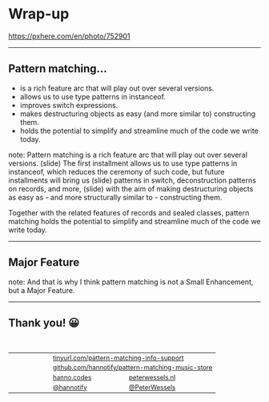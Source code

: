 <!-- .slide: data-background="img/background/final-puzzle-piece.jpg" data-background-color="black" data-background-opacity="0.4" -->
# Wrap-up <!-- .element: class="stroke" -->

<https://pxhere.com/en/photo/752901> <!-- .element: class="attribution" -->

---

## Pattern matching...

* is a rich feature arc that will play out over several versions.
* allows us to use type patterns in instanceof. <!-- .element: class="fragment" -->
* improves switch expressions.<!-- .element: class="fragment" -->
* makes destructuring objects as easy (and more similar to) constructing them.<!-- .element: class="fragment" -->
* holds the potential to simplify and streamline much of the code we write today.<!-- .element: class="fragment" -->

note:
Pattern matching is a rich feature arc that will play out over several versions. 
(slide) The first installment allows us to use type patterns in instanceof, which reduces the 
ceremony of such code, but future installments will bring us (slide) patterns in switch, deconstruction patterns on records, and more, (slide) with the aim of making destructuring objects as easy as - and more structurally similar to - constructing them.

Together with the related features of records and sealed classes, pattern matching holds the potential to simplify and streamline much of the code we write today.

---

<!-- .slide: data-background="https://thumbs.gfycat.com/DefiantElasticGadwall.webp" -->

## Major Feature <!-- .element: class="stroke" -->

note:
And that is why I think pattern matching is not a Small Enhancement, but a Major Feature.

---

<h2>Thank you! 😀</h2>
<br />
<table style="font-size: 90%">
<tr>
        <td style="text-align: right; vertical-align: middle;" width="20%"><img width="20%"
                data-src="img/icons/slide-deck.png" class="no-background" /></td>
        <td style="vertical-align: middle;" colspan="2"><a
                href="https://tinyurl.com/pattern-matching-info-support">tinyurl.com/pattern-matching-info-support</a>
        </td>
</tr>
<tr>
        <td style="text-align: right; vertical-align: middle;"><img width="20%"
                data-src="img/icons/github.png" class="no-background" /></td>
        <td style="vertical-align: middle;" colspan="2"><a 
                href="https://github.com/hannotify/pattern-matching-music-store">github.com/hannotify/pattern-matching-music-store</a>
        </td>
</tr>
<tr>
        <td style="text-align: right; vertical-align: middle;"><img width="20%" data-src="img/icons/website.png" class="no-background" /></td>
        <td style="vertical-align: middle;"><a
                href="https://hanno.codes">hanno.codes</a></td>
        <td style="vertical-align: middle;"><a
                href="https://peterwessels.nl">peterwessels.nl</a></td>
</tr>
<tr>
        <td style="text-align: right; vertical-align: middle;"><img width="20%"
                data-src="img/icons/twitter-white.png" class="no-background" /></td>
        <td style="vertical-align: middle;"><a href="https://www.twitter.com/hannotify">@hannotify</a></td>
        <td style="vertical-align: middle;"><a href="https://www.twitter.com/PeterWessels">@PeterWessels</a></td>
</tr>
</table>
